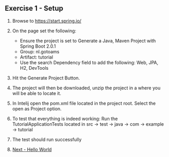 ## Exercise 1 - Setup 
1. Browse to https://start.spring.io/
2. On the page set the following: 
      * Ensure the project is set to Generate a Java, Maven Project with Spring Boot 2.0.1
      * Group: nl.gotoams 
      * Artifact: tutorial
      * Use the search Dependency field to add the following: Web, JPA, H2, DevTools
3. Hit the Generate Project Button. 
4. The project will then be downloaded, unzip the project in a where you will be able to locate it. 
5. In Intelij open the pom.xml file located in the project root. Select the open as Project option.
6. To test that everything is indeed working: Run the TutorialApplicationTests located in src -> test -> java -> com -> example -> tutorial
7. The test should run successfully 

4. [Next - Hello World](../master/documents/exercise2.md)